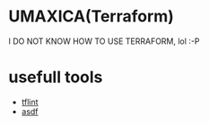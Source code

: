 # UMAXICA(Terraform)
I DO NOT KNOW HOW TO USE TERRAFORM, lol :-P

# usefull tools
- [tflint](https://github.com/terraform-linters/tflint)
- [asdf](https://asdf-vm.com/)
